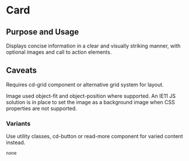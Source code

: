 # Card

## Purpose and Usage
Displays concise information in a clear and visually striking manner, with optional images and call to action elements.

## Caveats
Requires cd-grid component or alternative grid system for layout.

Image used object-fit and object-position where supported. An IE11 JS solution is in place to set the image as a background image when CSS properties are not supported.

### Variants
Use utility classes, cd-button or read-more component for varied content instead.

```
none

```
